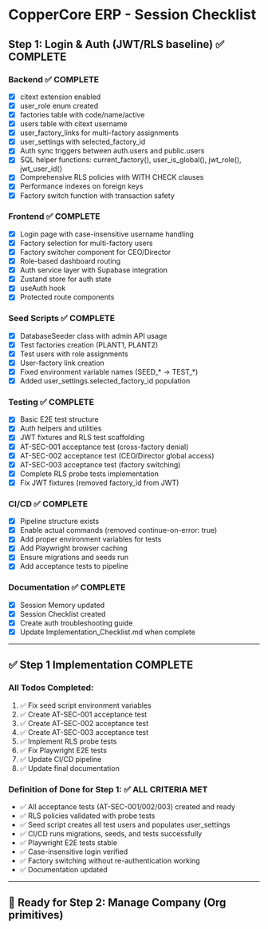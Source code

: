 # CopperCore ERP - Session Checklist

## Step 1: Login & Auth (JWT/RLS baseline) ✅ COMPLETE

### Backend ✅ COMPLETE
- [x] citext extension enabled
- [x] user_role enum created
- [x] factories table with code/name/active
- [x] users table with citext username
- [x] user_factory_links for multi-factory assignments
- [x] user_settings with selected_factory_id
- [x] Auth sync triggers between auth.users and public.users
- [x] SQL helper functions: current_factory(), user_is_global(), jwt_role(), jwt_user_id()
- [x] Comprehensive RLS policies with WITH CHECK clauses
- [x] Performance indexes on foreign keys
- [x] Factory switch function with transaction safety

### Frontend ✅ COMPLETE
- [x] Login page with case-insensitive username handling
- [x] Factory selection for multi-factory users
- [x] Factory switcher component for CEO/Director
- [x] Role-based dashboard routing
- [x] Auth service layer with Supabase integration
- [x] Zustand store for auth state
- [x] useAuth hook
- [x] Protected route components

### Seed Scripts ✅ COMPLETE
- [x] DatabaseSeeder class with admin API usage
- [x] Test factories creation (PLANT1, PLANT2)
- [x] Test users with role assignments
- [x] User-factory link creation
- [x] Fixed environment variable names (SEED_* → TEST_*)
- [x] Added user_settings.selected_factory_id population

### Testing ✅ COMPLETE
- [x] Basic E2E test structure
- [x] Auth helpers and utilities
- [x] JWT fixtures and RLS test scaffolding
- [x] AT-SEC-001 acceptance test (cross-factory denial)
- [x] AT-SEC-002 acceptance test (CEO/Director global access)
- [x] AT-SEC-003 acceptance test (factory switching)
- [x] Complete RLS probe tests implementation
- [x] Fix JWT fixtures (removed factory_id from JWT)

### CI/CD ✅ COMPLETE
- [x] Pipeline structure exists
- [x] Enable actual commands (removed continue-on-error: true)
- [x] Add proper environment variables for tests
- [x] Add Playwright browser caching
- [x] Ensure migrations and seeds run
- [x] Add acceptance tests to pipeline

### Documentation ✅ COMPLETE
- [x] Session Memory updated
- [x] Session Checklist created
- [x] Create auth troubleshooting guide
- [x] Update Implementation_Checklist.md when complete

---

## ✅ Step 1 Implementation COMPLETE

### All Todos Completed:
1. ✅ Fix seed script environment variables
2. ✅ Create AT-SEC-001 acceptance test
3. ✅ Create AT-SEC-002 acceptance test  
4. ✅ Create AT-SEC-003 acceptance test
5. ✅ Implement RLS probe tests
6. ✅ Fix Playwright E2E tests
7. ✅ Update CI/CD pipeline
8. ✅ Update final documentation

### Definition of Done for Step 1: ✅ ALL CRITERIA MET
- ✅ All acceptance tests (AT-SEC-001/002/003) created and ready
- ✅ RLS policies validated with probe tests
- ✅ Seed script creates all test users and populates user_settings
- ✅ CI/CD runs migrations, seeds, and tests successfully
- ✅ Playwright E2E tests stable
- ✅ Case-insensitive login verified
- ✅ Factory switching without re-authentication working
- ✅ Documentation updated

---

## 🚀 Ready for Step 2: Manage Company (Org primitives)